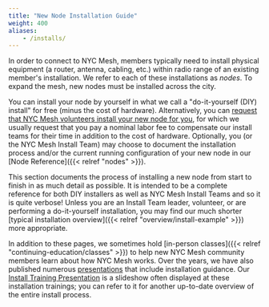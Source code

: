 ```yaml
---
title: "New Node Installation Guide"
weight: 400
aliases:
    - /installs/
---
```


In order to connect to NYC Mesh, members typically need to install physical equipment (a router, antenna, cabling, etc.) within radio range of an existing member's installation. We refer to each of these installations as *nodes*. To expand the mesh, new nodes must be installed across the city.

You can install your node by yourself in what we call a "do-it-yourself (DIY) install" for free (minus the cost of hardware). Alternatively, you can [request that NYC Mesh volunteers install your new node for you](https://nycmesh.net/join), for which we usually request that you pay a nominal labor fee to compensate our install teams for their time in addition to the cost of hardware. Optionally, you (or the NYC Mesh Install Team) may choose to document the installation process and/or the current running configuration of your new node in our [Node Reference]({{< relref "nodes" >}}).

This section documents the process of installing a new node from start to finish in as much detail as possible. It is intended to be a complete reference for both DIY installers as well as NYC Mesh Install Teams and so it is quite verbose! Unless you are an Install Team leader, volunteer, or are performing a do-it-yourself installation, you may find our much shorter [typical installation overview]({{< relref "overview/install-example" >}}) more appropriate.

In addition to these pages, we sometimes hold [in-person classes]({{< relref "continuing-education/classes" >}}) to help new NYC Mesh community members learn about how NYC Mesh works. Over the years, we have also published numerous [presentations](https://nycmesh.net/presentations/) that include installation guidance. Our [Install Training Presentation](https://docs.google.com/presentation/d/1fpa24kkC5-hAwxAmz8kdTFDX0s1hxDKZ0aea4BzbN1g/edit?usp=sharing) is a slideshow often displayed at these installation trainings; you can refer to it for another up-to-date overview of the entire install process.
